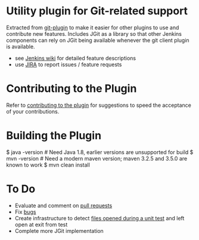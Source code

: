 Utility plugin for Git-related support
======================================

Extracted from [git-plugin](https://wiki.jenkins-ci.org/display/JENKINS/Git+Plugin)
to make it easier for other plugins to use and contribute new features.
Includes JGit as a library so that other Jenkins components can rely on
JGit being available whenever the git client plugin is available.

* see [Jenkins wiki](https://wiki.jenkins-ci.org/display/JENKINS/Git+Client+Plugin) for detailed feature descriptions
* use [JIRA](https://issues.jenkins-ci.org) to report issues / feature requests

Contributing to the Plugin
==========================

Refer to [contributing to the plugin](https://github.com/jenkinsci/git-client-plugin/blob/master/CONTRIBUTING.md)
for suggestions to speed the acceptance of your contributions.

Building the Plugin
===================

  $ java -version # Need Java 1.8, earlier versions are unsupported for build
  $ mvn -version # Need a modern maven version; maven 3.2.5 and 3.5.0 are known to work
  $ mvn clean install

To Do
=====

* Evaluate and comment on [pull requests](https://github.com/jenkinsci/git-client-plugin/pulls)
* Fix [bugs](https://issues.jenkins-ci.org/secure/IssueNavigator.jspa?mode=hide&reset=true&jqlQuery=project+%3D+JENKINS+AND+status+in+%28Open%2C+"In+Progress"%2C+Reopened%29+AND+component+%3D+git-client-plugin)
* Create infrastructure to detect [files opened during a unit test](https://issues.jenkins-ci.org/browse/JENKINS-19994) and left open at exit from test
* Complete more JGit implementation

